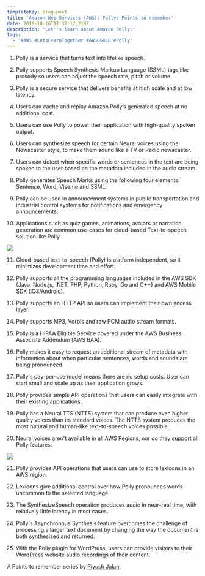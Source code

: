 ```yaml
---
templateKey: blog-post
title: 'Amazon Web Services (AWS): Polly: Points to remember'
date: 2019-10-16T11:32:17.218Z
description: 'Let''s learn about Amazon Polly:'
tags:
  - '#AWS #LetsLearnTogether #AWSUGBLR #Polly'
---
```

1. Polly is a service that turns text into lifelike speech.

2. Polly supports Speech Synthesis Markup Language (SSML) tags like prosody so users can adjust the speech rate, pitch or volume.

3. Polly is a secure service that delivers benefits at high scale and at low latency.

4. Users can cache and replay Amazon Polly’s generated speech at no additional cost.

5. Users can use Polly to power their application with high-quality spoken output.

6. Users can synthesize speech for certain Neural voices using the Newscaster style, to make them sound like a TV or Radio newscaster.

7. Users can detect when specific words or sentences in the text are being spoken to the user based on the metadata included in the audio stream.

8. Polly generates Speech Marks using the following four elements: Sentence, Word, Viseme and SSML.

9. Polly can be used in announcement systems in public transportation and industrial control systems for notifications and emergency announcements.

10. Applications such as quiz games, animations, avatars or narration generation are common use-cases for cloud-based Text-to-speech solution like Polly.

![](/img/screenshot-694-.png)

11. Cloud-based text-to-speech (Polly) is platform independent, so it minimizes development time and effort.

12. Polly supports all the programming languages included in the AWS SDK (Java, Node.js, .NET, PHP, Python, Ruby, Go and C++) and AWS Mobile SDK (iOS/Android).

13. Polly supports an HTTP API so users can implement their own access layer.

14. Polly supports MP3, Vorbis and raw PCM audio stream formats.

15. Polly is a HIPAA Eligible Service covered under the AWS Business Associate Addendum (AWS BAA).

16. Polly makes it easy to request an additional stream of metadata with information about when particular sentences, words and sounds are being pronounced.

17. Polly's pay-per-use model means there are no setup costs. User can start small and scale up as their application grows.

18. Polly provides simple API operations that users can easily integrate with their existing applications.

19. Polly has a Neural TTS (NTTS) system that can produce even higher quality voices than its standard voices. The NTTS system produces the most natural and human-like text-to-speech voices possible.

20. Neural voices aren't available in all AWS Regions, nor do they support all Polly features.

![](/img/screenshot-695-.png)

21. Polly provides API operations that users can use to store lexicons in an AWS region.

22. Lexicons give additional control over how Polly pronounces words uncommon to the selected language.

23. The SynthesizeSpeech operation produces audio in near-real time, with relatively little latency in most cases.

24. Polly's Asynchronous Synthesis feature overcomes the challenge of processing a larger text document by changing the way the document is both synthesized and returned.

25. With the Polly plugin for WordPress, users can provide visitors to their WordPress website audio recordings of their content.

A Points to remember series by [Piyush Jalan](https://www.linkedin.com/in/piyush-jalan/).
